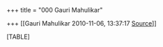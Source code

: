 +++
title = "000 Gauri Mahulikar"

+++
[[Gauri Mahulikar	2010-11-06, 13:37:17 [Source](https://groups.google.com/g/bvparishat/c/O08NKZrdSfY)]]



[TABLE]

  
  


